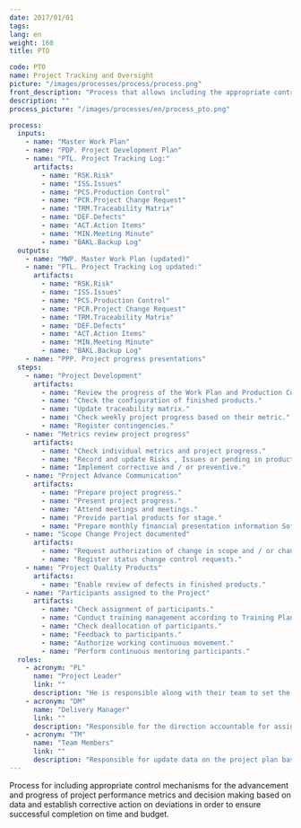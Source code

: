 ```yaml
---
date: 2017/01/01
tags:
lang: en
weight: 160
title: PTO

code: PTO
name: Project Tracking and Oversight
picture: "/images/processes/process/process.png"
front_description: "Process that allows including the appropriate control mechanisms for knowing the project status and progress with performance metrics as well as decisions making based on data and establish corrective actions onto deviations in order to ensure the successful conclusion in time and budget."
description: ""
process_picture: "/images/processes/en/process_pto.png"

process:
  inputs:
    - name: "Master Work Plan"
    - name: "PDP. Project Development Plan"
    - name: "PTL. Project Tracking Log:"
      artifacts:
        - name: "RSK.Risk"
        - name: "ISS.Issues"
        - name: "PCS.Production Control"
        - name: "PCR.Project Change Request"
        - name: "TRM.Traceability Matrix"
        - name: "DEF.Defects"
        - name: "ACT.Action Items"
        - name: "MIN.Meeting Minute"
        - name: "BAKL.Backup Log"
  outputs:
    - name: "MWP. Master Work Plan (updated)"
    - name: "PTL. Project Tracking Log updated:"
      artifacts:
        - name: "RSK.Risk"
        - name: "ISS.Issues"
        - name: "PCS.Production Control"
        - name: "PCR.Project Change Request"
        - name: "TRM.Traceability Matrix"
        - name: "DEF.Defects"
        - name: "ACT.Action Items"
        - name: "MIN.Meeting Minute"
        - name: "BAKL.Backup Log"
    - name: "PPP. Project progress presentations"         
  steps:
    - name: "Project Development"
      artifacts:
        - name: "Review the progress of the Work Plan and Production Control Sheet."
        - name: "Check the configuration of finished products."
        - name: "Update traceability matrix."
        - name: "Check weekly project progress based on their metric."
        - name: "Register contingencies."
    - name: "Metrics review project progress"
      artifacts:
        - name: "Check individual metrics and project progress."
        - name: "Record and update Risks , Issues or pending in product development."
        - name: "Implement corrective and / or preventive."
    - name: "Project Advance Communication"
      artifacts:
        - name: "Prepare project progress."
        - name: "Present project progress."
        - name: "Attend meetings and meetings."
        - name: "Provide partial products for stage."
        - name: "Prepare monthly financial presentation information Softtek."
    - name: "Scope Change Project documented"
      artifacts:
        - name: "Request authorization of change in scope and / or change control requests."
        - name: "Register status change control requests."
    - name: "Project Quality Products"
      artifacts:
        - name: "Enable review of defects in finished products."
    - name: "Participants assigned to the Project"
      artifacts:
        - name: "Check assignment of participants."
        - name: "Conduct training management according to Training Plan (PDP)."
        - name: "Check deallocation of participants."
        - name: "Feedback to participants."
        - name: "Authorize working continuous movement."
        - name: "Perform continuous mentoring participants."
  roles:
    - acronym: "PL"
      name: "Project Leader"
      link: ""
      description: "He is responsible along with their team to set the strategy and planning of the project to meet customer commitments."  
    - acronym: "DM"
      name: "Delivery Manager"
      link: ""
      description: "Responsible for the direction accountable for assigned projects."
    - acronym: "TM"
      name: "Team Members"
      link: ""
      description: "Responsible for update data on the project plan based on actual values for schedule duration and effort applied for assigned task and deliverables."  
---
```

Process for including appropriate control mechanisms for the advancement and progress of project performance metrics and decision making based on data and establish corrective action on deviations in order to ensure successful completion on time and budget.
